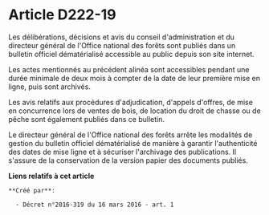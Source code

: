 # Article D222-19

Les délibérations, décisions et avis du conseil d'administration et du directeur général de l'Office national des forêts sont
publiés dans un bulletin officiel dématérialisé accessible au public depuis son site internet.

Les actes mentionnés au précédent alinéa sont accessibles pendant une durée minimale de deux mois à compter de la date de
leur première mise en ligne, puis sont archivés.

Les avis relatifs aux procédures d'adjudication, d'appels d'offres, de mise en concurrence lors de ventes de bois, de
location du droit de chasse ou de pêche sont également publiés dans ce bulletin.

Le directeur général de l'Office national des forêts arrête les modalités de gestion du bulletin officiel dématérialisé de
manière à garantir l'authenticité des dates de mise ligne et à sécuriser l'archivage des publications. Il s'assure de la
conservation de la version papier des documents publiés.

**Liens relatifs à cet article**

	**Créé par**:

	  - Décret n°2016-319 du 16 mars 2016 - art. 1
